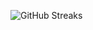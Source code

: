 ![GitHub Streaks](https://github-streaks-mqc9.onrender.com/streak/happilli/image?theme=midnight&cache_bust=1743787973&lang=ja)

